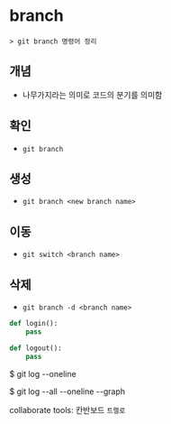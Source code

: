 # branch
    > git branch 명령어 정리

## 개념
- 나무가지라는 의미로 코드의 분기를 의미함

## 확인
- `git branch`

## 생성
- `git branch <new branch name>`

## 이동
- `git switch <branch name>`

## 삭제
- `git branch -d <branch name>`


```python
def login():
    pass
```

```python
def logout():
    pass
```





$ git log --oneline

$ git log --all --oneline --graph





collaborate tools: 칸반보드 `트렐로`